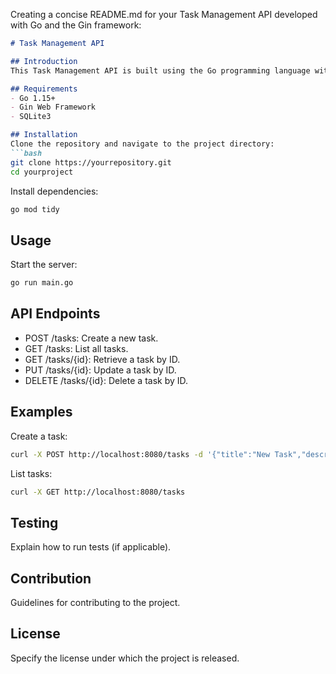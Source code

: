 Creating a concise README.md for your Task Management API developed with Go and the Gin framework:

```markdown
# Task Management API

## Introduction
This Task Management API is built using the Go programming language with the Gin framework and SQLite database. It provides a simple yet powerful way to manage tasks with functionalities like creating, retrieving, updating, and deleting tasks.

## Requirements
- Go 1.15+
- Gin Web Framework
- SQLite3

## Installation
Clone the repository and navigate to the project directory:
```bash
git clone https://yourrepository.git
cd yourproject
```
Install dependencies:
```bash
go mod tidy
```

## Usage
Start the server:
```bash
go run main.go
```

## API Endpoints
- POST /tasks: Create a new task.
- GET /tasks: List all tasks.
- GET /tasks/{id}: Retrieve a task by ID.
- PUT /tasks/{id}: Update a task by ID.
- DELETE /tasks/{id}: Delete a task by ID.

## Examples
Create a task:
```bash
curl -X POST http://localhost:8080/tasks -d '{"title":"New Task","description":"Description","dueDate":"2024-01-01"}'
```
List tasks:
```bash
curl -X GET http://localhost:8080/tasks
```

## Testing
Explain how to run tests (if applicable).

## Contribution
Guidelines for contributing to the project.

## License
Specify the license under which the project is released.
```

